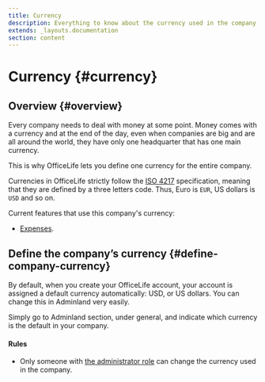 ```yaml
---
title: Currency
description: Everything to know about the currency used in the company.
extends: _layouts.documentation
section: content
---
```


# Currency {#currency}

## Overview {#overview}

Every company needs to deal with money at some point. Money comes with a currency and at the end of the day, even when companies are big and are all around the world, they have only one headquarter that has one main currency.

This is why OfficeLife lets you define one currency for the entire company.

Currencies in OfficeLife strictly follow the [ISO 4217](https://en.wikipedia.org/wiki/ISO_4217) specification, meaning that they are defined by a three letters code. Thus, Euro is `EUR`, US dollars is `USD` and so on.

Current features that use this company's currency:

* [Expenses](/docs/expenses).

## Define the company’s currency {#define-company-currency}

By default, when you create your OfficeLife account, your account is assigned a default currency automatically: USD, or US dollars. You can change this in Adminland very easily.

Simply go to Adminland section, under general, and indicate which currency is the default in your company.

<div class="rules">
  <h4>Rules</h4>
  <ul>
    <li>Only someone with <a href="/docs/understanding-roles">the administrator role</a> can change the currency used in the company.</li>
  </ul>
</div>
